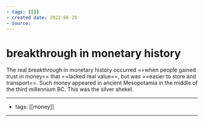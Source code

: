 ```yaml
---
- tags: [[]]
- created date: 2022-06-20
- source: 
---
```


# breakthrough in monetary history

The real breakthrough in monetary history occurred ==when people gained trust in money== that ==lacked real value==, but was ==easier to store and transport==. Such money appeared in ancient Mesopotamia in the middle of the third millennium BC. This was the silver shekel.

---
- tags: [[money]]
---
